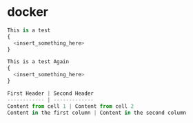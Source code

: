 # docker

```python
This is a test
{
  <insert_something_here>
}
```
```javascript
This is a test Again
{
  <insert_something_here>
}
```
```javascript
First Header | Second Header
------------ | -------------
Content from cell 1 | Content from cell 2
Content in the first column | Content in the second column
```
